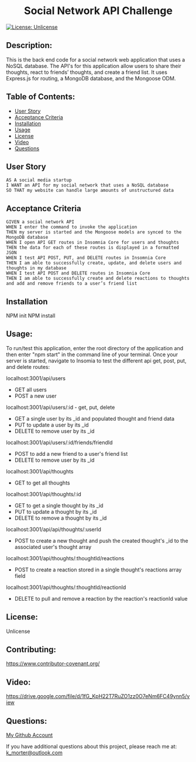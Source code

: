 <h1 align="center">Social Network API Challenge</h1>

[![License: Unlicense](https://img.shields.io/badge/license-Unlicense-blue.svg)](http://unlicense.org/)

  ## Description:
  This is the back end code for a social network web application that uses a NoSQL database. The API's for this application allow users to share their thoughts, react to friends’ thoughts, and create a friend list. It uses Express.js for routing, a MongoDB database, and the Mongoose ODM. 

  ## Table of Contents:
  * [User Story](#user-story)
  * [Acceptance Criteria](#acceprance-criteria)
  * [Installation](#installation)
  * [Usage](#usage)
  * [License](#license)
  * [Video](#video)
  * [Questions](#questions)
  
  ## User Story
  ```
  AS A social media startup
  I WANT an API for my social network that uses a NoSQL database
  SO THAT my website can handle large amounts of unstructured data
  ```
  
  ## Acceptance Criteria
  ```
  GIVEN a social network API
  WHEN I enter the command to invoke the application
  THEN my server is started and the Mongoose models are synced to the MongoDB database
  WHEN I open API GET routes in Insomnia Core for users and thoughts
  THEN the data for each of these routes is displayed in a formatted JSON
  WHEN I test API POST, PUT, and DELETE routes in Insomnia Core
  THEN I am able to successfully create, update, and delete users and thoughts in my database
  WHEN I test API POST and DELETE routes in Insomnia Core
  THEN I am able to successfully create and delete reactions to thoughts and add and remove friends to a user’s friend list
  ```
  
  ## Installation
  NPM init
  NPM install

  ## Usage:
  To run/test this application, enter the root directory of the application and then enter "npm start" in the command line of your terminal. Once your server is started, navigate to Insomia to test the different api get, post, put, and delete routes:
 
  localhost:3001/api/users
   * GET all users
   * POST a new user
  
  localhost:3001/api/users/:id - get, put, delete
  * GET a single user by its _id and populated thought and friend data
  * PUT to update a user by its _id
  * DELETE to remove user by its _id
  
  localhost:3001/api/users/:id/friends/friendId
  * POST to add a new friend to a user's friend list
  * DELETE to remove user by its _id
  
  localhost:3001/api/thoughts
  * GET to get all thoughts
  
  localhost:3001/api/thoughts/:id
  * GET to get a single thought by its _id
  * PUT to update a thought by its _id
  * DELETE to remove a thought by its _id
  
  localhost:3001/api/api/thoughts/:userId
  * POST to create a new thought and push the created thought's _id to the associated user's thought array
  
  localhost:3001/api/thoughts/:thoughtId/reactions
  * POST to create a reaction stored in a single thought's reactions array field
  
  localhost:3001/api/thoughts/:thoughtId/reactionId
  * DELETE to pull and remove a reaction by the reaction's reactionId value

  ## License:
  Unlicense

  ## Contributing:
  https://www.contributor-covenant.org/

  ## Video:
  https://drive.google.com/file/d/1fG_KpH22T7RuZO1zz0O7eNm6FC49ynn5/view

  ## Questions:
  [My Github Account](https://github.com/kaileymorter)

  If you have additional questions about this project, please reach me at: k_morter@outlook.com
